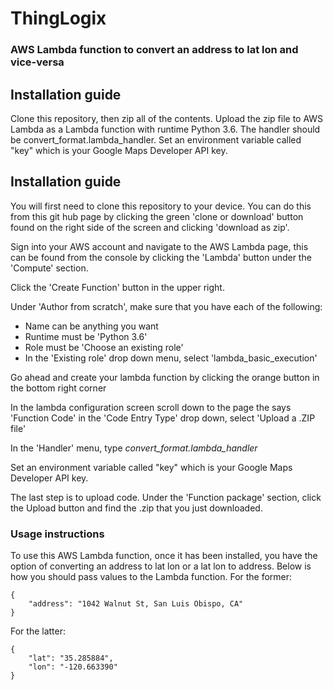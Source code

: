 # ThingLogix
### AWS Lambda function to convert an address to lat lon and vice-versa

## Installation guide
Clone this repository, then zip all of the contents. Upload the zip file to AWS Lambda as a Lambda function with runtime Python 3.6. The handler should be convert_format.lambda_handler. Set an environment variable called "key" which is your Google Maps Developer API key.

## Installation guide  

You will first need to clone this repository to your device.  You can do this from this git hub page by clicking the green
'clone or download' button found on the right side of the screen and clicking 'download as zip'.<br>

Sign into your AWS account and navigate to the AWS Lambda page, this can be found from the console by clicking the
'Lambda' button under the 'Compute' section.<br>

Click the 'Create Function' button in the upper right.<br>

Under 'Author from scratch', make sure that you have each of the following:
- Name can be anything you want
- Runtime must be 'Python 3.6'
- Role must be 'Choose an existing role'
- In the 'Existing role' drop down menu, select 'lambda_basic_execution'

Go ahead and create your lambda function by clicking the orange button in the bottom right corner

In the lambda configuration screen scroll down to the page the says 'Function Code'
in the 'Code Entry Type' drop down, select 'Upload a .ZIP file'

In the 'Handler' menu, type *convert_format.lambda_handler*

Set an environment variable called "key" which is your Google Maps Developer API key.

The last step is to upload code.  Under the 'Function package' section, click the Upload button and find the .zip that you just downloaded.

### Usage instructions
To use this AWS Lambda function, once it has been installed, you have the option of converting an address to lat lon or a lat lon to address. Below is how you should pass values to the Lambda function.
For the former:
```
{
    "address": "1042 Walnut St, San Luis Obispo, CA"
}
```
For the latter:
```
{
    "lat": "35.285884",
    "lon": "-120.663390"
}
```
